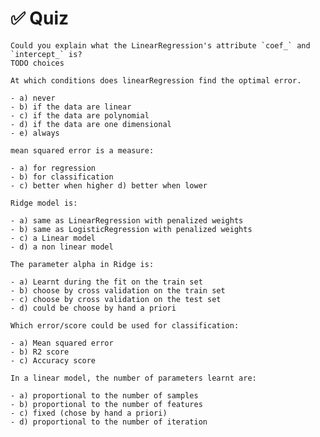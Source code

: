 # ✅ Quiz

```{admonition} Question
Could you explain what the LinearRegression's attribute `coef_` and `intercept_` is?
TODO choices
```

```{admonition} Question
At which conditions does linearRegression find the optimal error.

- a) never
- b) if the data are linear
- c) if the data are polynomial
- d) if the data are one dimensional
- e) always
```

```{admonition} Question
mean squared error is a measure:

- a) for regression
- b) for classification
- c) better when higher d) better when lower
```

```{admonition} Question
Ridge model is:

- a) same as LinearRegression with penalized weights
- b) same as LogisticRegression with penalized weights
- c) a Linear model
- d) a non linear model
```

```{admonition} Question
The parameter alpha in Ridge is:

- a) Learnt during the fit on the train set
- b) choose by cross validation on the train set
- c) choose by cross validation on the test set
- d) could be choose by hand a priori
```

```{admonition} Question
Which error/score could be used for classification:

- a) Mean squared error
- b) R2 score
- c) Accuracy score
```

```{admonition} Question
In a linear model, the number of parameters learnt are:

- a) proportional to the number of samples
- b) proportional to the number of features
- c) fixed (chose by hand a priori)
- d) proportional to the number of iteration
```
